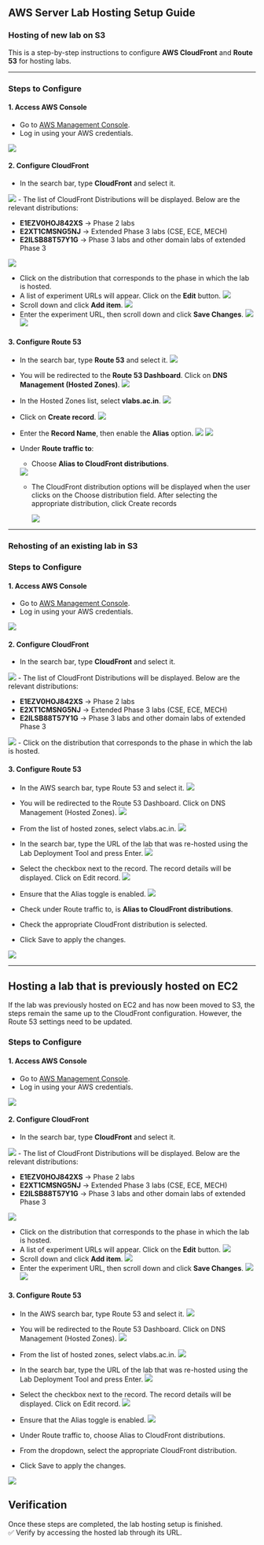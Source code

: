 ## AWS Server Lab Hosting Setup Guide
### Hosting of new lab on S3

This is a step-by-step instructions to configure **AWS CloudFront** and **Route 53** for hosting labs.

---

### Steps to Configure

#### 1. Access AWS Console
- Go to [AWS Management Console](https://console.aws.amazon.com/).
- Log in using your AWS credentials.  
<img src="./img/aws-login-page.png">

#### 2. Configure CloudFront
- In the search bar, type **CloudFront** and select it.
 <img src="./img/cloudfront-search.png"> 
- The list of CloudFront Distributions will be displayed. Below are the relevant distributions:
   
   - **E1EZV0HOJ842XS** → Phase 2 labs  
   - **E2XT1CMSNG5NJ** → Extended Phase 3 labs (CSE, ECE, MECH)  
   - **E2ILSB88T57Y1G** → Phase 3 labs and other domain labs of extended Phase 3 
   <img src="./img/cloudfront-distributions.png">
     
- Click on the distribution that corresponds to the phase in which the lab is hosted.
- A list of experiment URLs will appear. Click on the **Edit** button.
    <img src="./img/cloudfront-exp-url-list.png">
- Scroll down and click **Add item**.
   <img src="./img/cloudfront-exp-url-list-add-item.png">
- Enter the experiment URL, then scroll down and click **Save Changes**.
    <img src="./img/cloudfront-exp-url-list-add-entry.png">
    <img src="./img/cloudfront-exp-url-list-save.png">

#### 3. Configure Route 53
- In the search bar, type **Route 53** and select it.
   <img src="./img/route53.png">
- You will be redirected to the **Route 53 Dashboard**. Click on **DNS Management (Hosted Zones)**.
   <img src="./img/route53-hosted-zone.png">  
- In the Hosted Zones list, select **vlabs.ac.in**.
    <img src="./img/route53-vlabs.png">  
- Click on **Create record**.
   <img src="./img/route53-vlabs-create-record-2.png">
- Enter the **Record Name**, then enable the **Alias** option.
    <img src="./img/route53-vlabs-create-record-2.png">
    <img src="./img/route53-vlabs-create-record-3.png">
- Under **Route traffic to**:  
    - Choose **Alias to CloudFront distributions**.
      
     <img src="./img/route53-vlabs-create-record-4.png">
     
    - The CloudFront distribution options will be displayed when the user clicks on the Choose distribution field. After selecting the appropriate distribution, click Create records
      
      <img src="./img/route53-vlabs-create-record-5.png">
---

### Rehosting of an existing lab in S3

### Steps to Configure

#### 1. Access AWS Console
- Go to [AWS Management Console](https://console.aws.amazon.com/).
- Log in using your AWS credentials.  
<img src="./img/aws-login-page.png">

#### 2. Configure CloudFront
- In the search bar, type **CloudFront** and select it.
 <img src="./img/cloudfront-search.png"> 
- The list of CloudFront Distributions will be displayed. Below are the relevant distributions:
   
   - **E1EZV0HOJ842XS** → Phase 2 labs  
   - **E2XT1CMSNG5NJ** → Extended Phase 3 labs (CSE, ECE, MECH)  
   - **E2ILSB88T57Y1G** → Phase 3 labs and other domain labs of extended Phase 3 
   <img src="./img/cloudfront-distributions.png">
- Click on the distribution that corresponds to the phase in which the lab is hosted.

  #### 3. Configure Route 53
- In the AWS search bar, type Route 53 and select it.
  <img src="./img/route53.png">

- You will be redirected to the Route 53 Dashboard. Click on DNS Management (Hosted Zones).
  <img src="./img/route53-hosted-zone.png">

- From the list of hosted zones, select vlabs.ac.in.
  <img src="./img/route53-vlabs.png">

- In the search bar, type the URL of the lab that was re-hosted using the Lab Deployment Tool and press Enter.
  <img src="./img/route53-vlabs-Search-record.png">

- Select the checkbox next to the record. The record details will be displayed. Click on Edit record.
  <img src="./img/route53-vlabs-Search-record-2.png">

- Ensure that the Alias toggle is enabled.
  <img src="./img/route53-vlabs-Search-record-3.png">
- Check under Route traffic to, is **Alias to CloudFront distributions**.
- Check the appropriate CloudFront distribution is selected.
- Click Save to apply the changes.
 <img src="./img/route53-vlabs-re-hosted-record-.png">

---


## Hosting a lab that is previously hosted on EC2
If the lab was previously hosted on EC2 and has now been moved to S3, the steps remain the same up to the CloudFront configuration. However, the Route 53 settings need to be updated.

### Steps to Configure

#### 1. Access AWS Console
- Go to [AWS Management Console](https://console.aws.amazon.com/).
- Log in using your AWS credentials.  
<img src="./img/aws-login-page.png">

#### 2. Configure CloudFront
- In the search bar, type **CloudFront** and select it.
 <img src="./img/cloudfront-search.png"> 
- The list of CloudFront Distributions will be displayed. Below are the relevant distributions:
   
   - **E1EZV0HOJ842XS** → Phase 2 labs  
   - **E2XT1CMSNG5NJ** → Extended Phase 3 labs (CSE, ECE, MECH)  
   - **E2ILSB88T57Y1G** → Phase 3 labs and other domain labs of extended Phase 3 
   <img src="./img/cloudfront-distributions.png">
     
- Click on the distribution that corresponds to the phase in which the lab is hosted.
- A list of experiment URLs will appear. Click on the **Edit** button.
    <img src="./img/cloudfront-exp-url-list.png">
- Scroll down and click **Add item**.
   <img src="./img/cloudfront-exp-url-list-add-item.png">
- Enter the experiment URL, then scroll down and click **Save Changes**.
    <img src="./img/cloudfront-exp-url-list-add-entry.png">
    <img src="./img/cloudfront-exp-url-list-save.png">


#### 3. Configure Route 53
- In the AWS search bar, type Route 53 and select it.
  <img src="./img/route53.png">

- You will be redirected to the Route 53 Dashboard. Click on DNS Management (Hosted Zones).
  <img src="./img/route53-hosted-zone.png">

- From the list of hosted zones, select vlabs.ac.in.
  <img src="./img/route53-vlabs.png">

- In the search bar, type the URL of the lab that was re-hosted using the Lab Deployment Tool and press Enter.
  <img src="./img/route53-vlabs-Search-record.png">

- Select the checkbox next to the record. The record details will be displayed. Click on Edit record.
  <img src="./img/route53-vlabs-Search-record-2.png">

- Ensure that the Alias toggle is enabled.
  <img src="./img/route53-vlabs-Search-record-3.png">
- Under Route traffic to, choose Alias to CloudFront distributions.
- From the dropdown, select the appropriate CloudFront distribution.
- Click Save to apply the changes.
 <img src="./img/route53-vlabs-Search-record-4.png">

## Verification
Once these steps are completed, the lab hosting setup is finished.  
✅ Verify by accessing the hosted lab through its URL.
